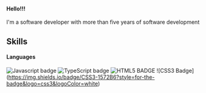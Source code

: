 #### Hello!!!

I'm a software developer with more than five years of software development

## Skills
#### Languages

![Javascript badge](https://img.shields.io/badge/JavaScript-323330?style=for-the-badge&logo=javascript&logoColor=F7DF1E)
![TypeScript badge](https://img.shields.io/badge/TypeScript-007ACC?style=for-the-badge&logo=typescript&logoColor=white) ![HTML5 BADGE](https://img.shields.io/badge/HTML5-E34F26?style=for-the-badge&logo=html5&logoColor=white) ![CSS3 Badge] (https://img.shields.io/badge/CSS3-1572B6?style=for-the-badge&logo=css3&logoColor=white)
